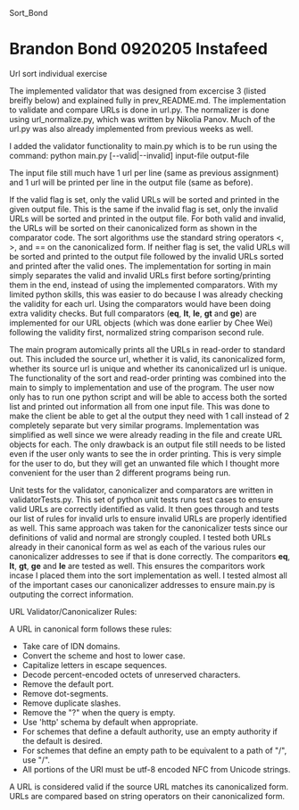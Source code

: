 Sort_Bond

Brandon Bond
0920205
Instafeed
=========

Url sort individual exercise

The implemented validator that was designed from excercise 3 (listed breifly
below) and explained fully in prev_README.md. The implementation to validate
and compare URLs is done in url.py. The normalizer is done using 
url_normalize.py, which was written by Nikolia Panov. Much of the url.py
was also already implemented from previous weeks as well.

I added the validator functionality to  main.py which is to be run
using the command:
  python main.py [--valid|--invalid] input-file output-file

The input file still much have 1 url per line (same as previous assignment)
and 1 url will be printed per line in the output file (same as before). 

If the valid flag is set, only the valid URLs will be sorted and printed
in the given output file. This is the same if the invalid flag is set, only 
the invalid URLs will be sorted and printed in the output file. For both
valid and invalid, the URLs will be sorted on their canonicalized form as
shown in the comparator code. The sort algorithms use the standard
string operators <, >, and == on the canonicalized form. If neither
flag is set, the valid URLs will be sorted and printed to the output file
followed by the invalid URLs sorted and printed after the valid ones. 
The implementation for sorting in main simply separates the valid and
invalid URLs first before sorting/printing them in the end, instead of
using the implemented comparators. With my limited python skills, this was
easier to do because I was already checking the validity for each url. 
Using the comparators would have been doing extra validity checks. 
But full comparators (__eq__, __lt__, __le__, __gt__ and __ge__)
are implemented for our URL objects (which was done earlier by Chee Wei)
following the validity first, normalized string comparison second rule.

The  main program automically prints all the URLs in read-order to standard out.
This included the source url, whether it is valid, its canonicalized form,
whether its source url is unique and whether its canonicalized url is unique.
The functionality of the sort and read-order printing was combined into the main
to simply to implementation and use of the program. The user now only has to run
one python script and will be able to access both the sorted list and printed
out information all from one input file. This was done to make the client be
able to get al the output they need with 1 call instead of 2 completely separate
but very similar programs. Implementation was simplified as well since we
were already reading in the file and create URL objects for each. The only 
drawback is an output file still needs to be listed even if the user only
wants to see the in order printing. This is very simple for the user to do,
but they will get an unwanted file which I thought more convenient for the user
than 2 different programs being run.

Unit tests for the validator, canonicalizer and comparators are written in 
validatorTests.py. This set of python unit tests runs test cases to ensure
valid URLs are correctly identified as valid. It then goes through and tests
our list of rules for invalid urls to ensure invalid URLs are properly
identified as well. This same approach was taken for the canonicalizer tests
since our definitions of valid and normal are strongly coupled. I tested
both URLs already in their canonical form as wel as each of the various rules
our canonicalizer addresses to see if that is done correctly. The comparitors
__eq__, __lt__, __gt__, __ge__ and __le__ are tested as well. This ensures
the comparitors work incase I placed them into the sort implementation as well.
I tested almost all of the important cases our canonicalizer addresses to
ensure main.py is outputing the correct information.

URL Validator/Canonicalizer Rules:

A URL in canonical form follows these rules:
<ul>
  <li>Take care of IDN domains.
  <li>Convert the scheme and host to lower case.</li>
  <li>Capitalize letters in escape sequences.</li>
  <li>Decode percent-encoded octets of unreserved characters.</li>
  <li>Remove the default port.</li>
  <li>Remove dot-segments.</li>
  <li>Remove duplicate slashes.</li>
  <li>Remove the "?" when the query is empty.</li>
  <li>Use 'http' schema by default when appropriate.</li>
  <li>For schemes that define a default authority, use an empty authority if the default is desired.</li>
  <li>For schemes that define an empty path to be equivalent to a path of "/", use "/".</li>
  <li>All portions of the URI must be utf-8 encoded NFC from Unicode strings.</li>
</ul>

A URL is considered valid if the source URL matches its canonicalized form.
URLs are compared based on string operators on their canonicalized form.